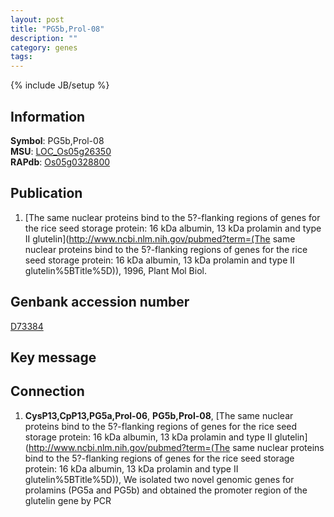 ```yaml
---
layout: post
title: "PG5b,Prol-08"
description: ""
category: genes
tags: 
---
```

{% include JB/setup %}

## Information
__Symbol__: PG5b,Prol-08  
__MSU__: [LOC_Os05g26350](http://rice.plantbiology.msu.edu/cgi-bin/ORF_infopage.cgi?orf=LOC_Os05g26350)  
__RAPdb__: [Os05g0328800](http://rapdb.dna.affrc.go.jp/viewer/gbrowse_details/irgsp1?name=Os05g0328800)  

## Publication
1. [The same nuclear proteins bind to the 5?-flanking regions of genes for the rice seed storage protein: 16 kDa albumin, 13 kDa prolamin and type II glutelin](http://www.ncbi.nlm.nih.gov/pubmed?term=(The same nuclear proteins bind to the 5?-flanking regions of genes for the rice seed storage protein: 16 kDa albumin, 13 kDa prolamin and type II glutelin%5BTitle%5D)), 1996, Plant Mol Biol.

## Genbank accession number
[D73384](http://www.ncbi.nlm.nih.gov/nuccore/D73384)

## Key message

## Connection
1. __CysP13,CpP13,PG5a,Prol-06__, __PG5b,Prol-08__, [The same nuclear proteins bind to the 5?-flanking regions of genes for the rice seed storage protein: 16 kDa albumin, 13 kDa prolamin and type II glutelin](http://www.ncbi.nlm.nih.gov/pubmed?term=(The same nuclear proteins bind to the 5?-flanking regions of genes for the rice seed storage protein: 16 kDa albumin, 13 kDa prolamin and type II glutelin%5BTitle%5D)),  We isolated two novel genomic genes for prolamins (PG5a and PG5b) and obtained the promoter region of the glutelin gene by PCR



